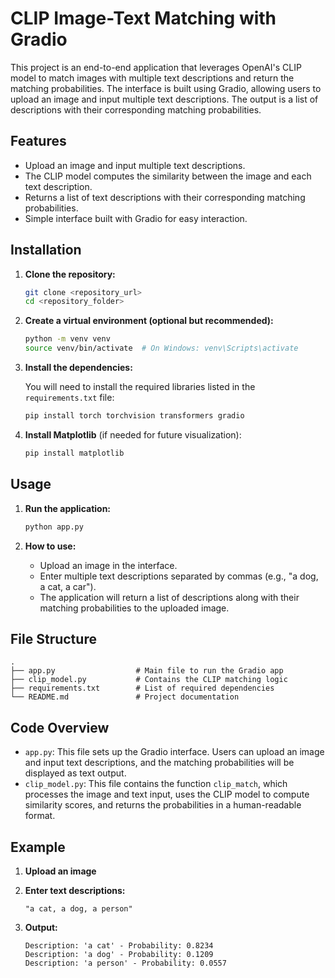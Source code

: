 # CLIP Image-Text Matching with Gradio

This project is an end-to-end application that leverages OpenAI's CLIP model to match images with multiple text descriptions and return the matching probabilities. The interface is built using Gradio, allowing users to upload an image and input multiple text descriptions. The output is a list of descriptions with their corresponding matching probabilities.

## Features

- Upload an image and input multiple text descriptions.
- The CLIP model computes the similarity between the image and each text description.
- Returns a list of text descriptions with their corresponding matching probabilities.
- Simple interface built with Gradio for easy interaction.

## Installation

1. **Clone the repository:**

   ```bash
   git clone <repository_url>
   cd <repository_folder>
   ```

2. **Create a virtual environment (optional but recommended):**

   ```bash
   python -m venv venv
   source venv/bin/activate  # On Windows: venv\Scripts\activate
   ```

3. **Install the dependencies:**

   You will need to install the required libraries listed in the `requirements.txt` file:

   ```bash
   pip install torch torchvision transformers gradio
   ```

4. **Install Matplotlib** (if needed for future visualization):

   ```bash
   pip install matplotlib
   ```

## Usage

1. **Run the application:**

   ```bash
   python app.py
   ```

2. **How to use:**

   - Upload an image in the interface.
   - Enter multiple text descriptions separated by commas (e.g., "a dog, a cat, a car").
   - The application will return a list of descriptions along with their matching probabilities to the uploaded image.

## File Structure

```plaintext
.
├── app.py                  # Main file to run the Gradio app
├── clip_model.py           # Contains the CLIP matching logic
├── requirements.txt        # List of required dependencies
└── README.md               # Project documentation
```

## Code Overview

- `app.py`: This file sets up the Gradio interface. Users can upload an image and input text descriptions, and the matching probabilities will be displayed as text output.
- `clip_model.py`: This file contains the function `clip_match`, which processes the image and text input, uses the CLIP model to compute similarity scores, and returns the probabilities in a human-readable format.

## Example

1. **Upload an image**

2. **Enter text descriptions:**

   ```plaintext
   "a cat, a dog, a person"
   ```

3. **Output:**

   ```plaintext
   Description: 'a cat' - Probability: 0.8234
   Description: 'a dog' - Probability: 0.1209
   Description: 'a person' - Probability: 0.0557
   ```
